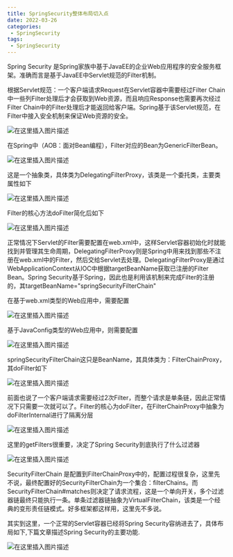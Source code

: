 ```yaml
---
title: SpringSecurity整体布局切入点
date: 2022-03-26
categories:
 - SpringSecurity
tags:
 - SpringSecurity
---
```


Spring Security 是Spring家族中基于JavaEE的企业Web应用程序的安全服务框架。准确而言是基于JavaEE中Servlet规范的Filter机制。

根据Servlet规范：一个客户端请求Request在Servlet容器中需要经过Filter Chain中一些列Filter处理后才会获取到Web资源，而且响应Response也需要再次经过Filter Chain中的Filter处理后才能返回给客户端。Spring基于该Servlet规范，在Filter中接入安全机制来保证Web资源的安全。

![在这里插入图片描述](https://img-blog.csdnimg.cn/b1fbe44843b04ca3bff54df4756a8b2b.png?x-oss-process=image/watermark,type_d3F5LXplbmhlaQ,shadow_50,text_Q1NETiBAbGVlZGNvZGVKb2huMDE=,size_12,color_FFFFFF,t_70,g_se,x_16)

在Spring中（AOB：面对Bean编程），Filter对应的Bean为GenericFilterBean。

![在这里插入图片描述](https://img-blog.csdnimg.cn/7b99742e327b4a9e955a81452cb236db.png?x-oss-process=image/watermark,type_d3F5LXplbmhlaQ,shadow_50,text_Q1NETiBAbGVlZGNvZGVKb2huMDE=,size_17,color_FFFFFF,t_70,g_se,x_16)

这是一个抽象类，具体类为DelegatingFilterProxy，该类是一个委托类，主要类属性如下

![在这里插入图片描述](https://img-blog.csdnimg.cn/e210385ee3594b23adbef43517ad9ca0.png?x-oss-process=image/watermark,type_d3F5LXplbmhlaQ,shadow_50,text_Q1NETiBAbGVlZGNvZGVKb2huMDE=,size_19,color_FFFFFF,t_70,g_se,x_16)

Filter的核心方法doFilter简化后如下

![在这里插入图片描述](https://img-blog.csdnimg.cn/cfbb669c70564bd69d5e9207927ffc31.png?x-oss-process=image/watermark,type_d3F5LXplbmhlaQ,shadow_50,text_Q1NETiBAbGVlZGNvZGVKb2huMDE=,size_20,color_FFFFFF,t_70,g_se,x_16)

正常情况下Servlet的Filter需要配置在web.xml中，这样Servlet容器初始化时就能找到并管理其生命周期，DelegatingFilterProxy则是Spring中用来找到那些不注册在web.xml中的Filter，然后交给Servlet去处理。DelegatingFilterProxy是通过WebApplicationContext从IOC中根据targetBeanName获取已注册的Filter Bean。Spring Security基于Spring，因此也是利用该机制来完成Filter的注册的，其targetBeanName="springSecurityFilterChain"

在基于web.xml类型的Web应用中，需要配置

![在这里插入图片描述](https://img-blog.csdnimg.cn/05a19d9179964fad8162fbc8cc2bdda7.png?x-oss-process=image/watermark,type_d3F5LXplbmhlaQ,shadow_50,text_Q1NETiBAbGVlZGNvZGVKb2huMDE=,size_20,color_FFFFFF,t_70,g_se,x_16)

基于JavaConfig类型的Web应用中，则需要配置

![在这里插入图片描述](https://img-blog.csdnimg.cn/e79810c6c5254e8fac96dae27234a3c9.png?x-oss-process=image/watermark,type_d3F5LXplbmhlaQ,shadow_50,text_Q1NETiBAbGVlZGNvZGVKb2huMDE=,size_20,color_FFFFFF,t_70,g_se,x_16)

springSecurityFilterChain这只是BeanName，其具体类为：FilterChainProxy，其doFilter如下

![在这里插入图片描述](https://img-blog.csdnimg.cn/8dd01c061451405486f772267321609e.png?x-oss-process=image/watermark,type_d3F5LXplbmhlaQ,shadow_50,text_Q1NETiBAbGVlZGNvZGVKb2huMDE=,size_20,color_FFFFFF,t_70,g_se,x_16)

前面也说了一个客户端请求需要经过2次Filter，而整个请求是单条链，因此正常情况下只需要一次就可以了。Filter的核心为doFilter，在FilterChainProxy中抽象为doFilterInternal进行了隔离分层

![在这里插入图片描述](https://img-blog.csdnimg.cn/accec35b9b604a6b9b3a70234c645d03.png?x-oss-process=image/watermark,type_d3F5LXplbmhlaQ,shadow_50,text_Q1NETiBAbGVlZGNvZGVKb2huMDE=,size_20,color_FFFFFF,t_70,g_se,x_16)

这里的getFilters很重要，决定了Spring Security到底执行了什么过滤器

![在这里插入图片描述](https://img-blog.csdnimg.cn/a221d1e0420b401cb8600a21d780dbba.png?x-oss-process=image/watermark,type_d3F5LXplbmhlaQ,shadow_50,text_Q1NETiBAbGVlZGNvZGVKb2huMDE=,size_20,color_FFFFFF,t_70,g_se,x_16)

SecurityFilterChain 是配置到FilterChainProxy中的，配置过程很复杂，这里先不说，最终配置好的SecurityFilterChain为一个集合：filterChains。而SecurityFilterChain#matches则决定了请求流程，这是一个单向开关，多个过滤器链最终只能执行一条。单条过滤器链抽象为VirtualFilterChain，该类是一个经典的变形责任链模式。好多框架都这样用，这里先不多说。


其实到这里，一个正常的Servlet容器已经将Spring Security容纳进去了，具体布局如下,下篇文章描述Spring Security的主要功能.

![在这里插入图片描述](https://img-blog.csdnimg.cn/52f4d6a7df75426491a4100cc756ffa0.png?x-oss-process=image/watermark,type_d3F5LXplbmhlaQ,shadow_50,text_Q1NETiBAbGVlZGNvZGVKb2huMDE=,size_18,color_FFFFFF,t_70,g_se,x_16)
